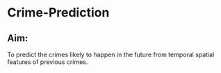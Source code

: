 # Crime-Prediction
## Aim: 
To predict the crimes likely to happen in the future from temporal spatial features of previous crimes.
